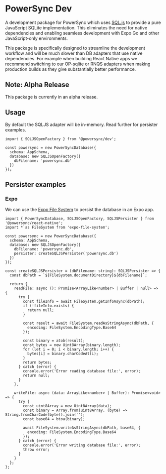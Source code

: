 # PowerSync Dev

A development package for PowerSync which uses [SQL.js](https://sql.js.org/#/) to provide a pure JavaScript SQLite implementation.
This eliminates the need for native dependencies and enabling seamless development with Expo Go and other JavaScript-only environments.

This package is specifically designed to streamline the development workflow and will be much slower than DB adapters that use native dependencies.
For example when building React Native apps we recommend switching to our OP-sqlite or RNQS adapters when making production builds as they give substantially better performance.

## Note: Alpha Release

This package is currently in an alpha release.

## Usage

By default the SQLJS adapter will be in-memory. Read further for persister examples.

```tsx
import { SQLJSOpenFactory } from '@powersync/dev';

const powersync = new PowerSyncDatabase({
  schema: AppSchema,
  database: new SQLJSOpenFactory({
    dbFilename: 'powersync.db'
  })
});
```

## Persister examples

### Expo

We can use the [Expo File System](https://docs.expo.dev/versions/latest/sdk/filesystem/) to persist the database in an Expo app.

```tsx
import { PowerSyncDatabase, SQLJSOpenFactory, SQLJSPersister } from '@powersync/react-native';
import * as FileSystem from 'expo-file-system';

const powersync = new PowerSyncDatabase({
  schema: AppSchema,
  database: new SQLJSOpenFactory({
    dbFilename: 'powersync.db',
    persister: createSQLJSPersister('powersync.db')
  })
});

const createSQLJSPersister = (dbFilename: string): SQLJSPersister => {
  const dbPath = `${FileSystem.documentDirectory}${dbFilename}`;

  return {
    readFile: async (): Promise<ArrayLike<number> | Buffer | null> => {
      try {
        const fileInfo = await FileSystem.getInfoAsync(dbPath);
        if (!fileInfo.exists) {
          return null;
        }

        const result = await FileSystem.readAsStringAsync(dbPath, {
          encoding: FileSystem.EncodingType.Base64
        });

        const binary = atob(result);
        const bytes = new Uint8Array(binary.length);
        for (let i = 0; i < binary.length; i++) {
          bytes[i] = binary.charCodeAt(i);
        }
        return bytes;
      } catch (error) {
        console.error('Error reading database file:', error);
        return null;
      }
    },

    writeFile: async (data: ArrayLike<number> | Buffer): Promise<void> => {
      try {
        const uint8Array = new Uint8Array(data);
        const binary = Array.from(uint8Array, (byte) => String.fromCharCode(byte)).join('');
        const base64 = btoa(binary);

        await FileSystem.writeAsStringAsync(dbPath, base64, {
          encoding: FileSystem.EncodingType.Base64
        });
      } catch (error) {
        console.error('Error writing database file:', error);
        throw error;
      }
    }
  };
};
```
